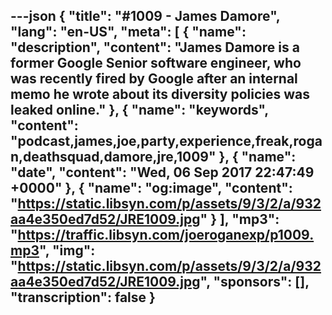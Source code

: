 ---json
{
  "title": "#1009 - James Damore",
  "lang": "en-US",
  "meta": [
    {
      "name": "description",
      "content": "James Damore is a former Google Senior software engineer, who was recently fired by Google after an internal memo he wrote about its diversity policies was leaked online."
    },
    {
      "name": "keywords",
      "content": "podcast,james,joe,party,experience,freak,rogan,deathsquad,damore,jre,1009"
    },
    {
      "name": "date",
      "content": "Wed, 06 Sep 2017 22:47:49 +0000"
    },
    {
      "name": "og:image",
      "content": "https://static.libsyn.com/p/assets/9/3/2/a/932aa4e350ed7d52/JRE1009.jpg"
    }
  ],
  "mp3": "https://traffic.libsyn.com/joeroganexp/p1009.mp3",
  "img": "https://static.libsyn.com/p/assets/9/3/2/a/932aa4e350ed7d52/JRE1009.jpg",
  "sponsors": [],
  "transcription": false
}
---
<episode-header />

<timemark seconds="0" />

<transcribe-call-to-action />

<episode-footer />